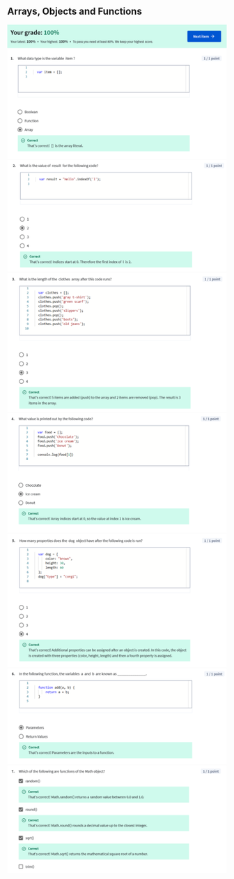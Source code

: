 ## Arrays, Objects and Functions

![](/learning/meta-front-end-developer-professional-certificate/C2-Programming-with-Javascript/Module2/quiz1-arrays-objects-functions/ss1.png)
![](/learning/meta-front-end-developer-professional-certificate/C2-Programming-with-Javascript/Module2/quiz1-arrays-objects-functions/ss2.png)
![](/learning/meta-front-end-developer-professional-certificate/C2-Programming-with-Javascript/Module2/quiz1-arrays-objects-functions/ss3.png)
![](/learning/meta-front-end-developer-professional-certificate/C2-Programming-with-Javascript/Module2/quiz1-arrays-objects-functions/ss4.png)
![](/learning/meta-front-end-developer-professional-certificate/C2-Programming-with-Javascript/Module2/quiz1-arrays-objects-functions/ss5.png)
![](/learning/meta-front-end-developer-professional-certificate/C2-Programming-with-Javascript/Module2/quiz1-arrays-objects-functions/ss6.png)
![](/learning/meta-front-end-developer-professional-certificate/C2-Programming-with-Javascript/Module2/quiz1-arrays-objects-functions/ss7.png)
